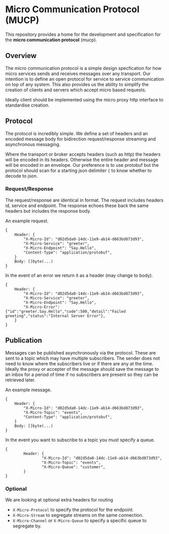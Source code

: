 # Micro Communication Protocol (MUCP)

This repository provides a home for the development and specification for the **micro communication protocol** (mucp). 

## Overview

The micro communication protocol is a simple design specfication for how micro services sends and receives messages over any transport. 
Our intention is to define an open protocol for service to service communication on top of any system. This also provides us the ability 
to simplify the creation of clients and servers which accept micro based requests. 

Ideally client should be implemented using the micro proxy http interface to standardise creation.

## Protocol

The protocol is incredibly simple. We define a set of headers and an encoded message body for bidirection request/response streaming and 
asynchronous messaging.

Where the transport or broker accepts headers (such as http) the headers will be encoded in its headers. Otherwise 
the entire header and message will be encoded in an envelope. Our preference is to use protobuf but the protocol 
should scan for a starting json delimiter `{` to know whether to decode to json.

### Request/Response

The request/response are identical in format. The request includes headers id, service and endpoint. The response echoes these 
back the same headers but includes the response body.

An example request.

```
{
	Header: {
		"X-Micro-Id": "d02d5da0-14dc-11e9-ab14-d663bd873d93",
		"X-Micro-Service": "greeter",
		"X-Micro-Endpoint": "Say.Hello",
		"Content-Type": "application/protobuf",
	}
	Body: []byte(...)
}
```

In the event of an error we return it as a header (may change to body).

```
{
	Header: {
		"X-Micro-Id": "d02d5da0-14dc-11e9-ab14-d663bd873d93",
		"X-Micro-Service": "greeter",
		"X-Micro-Endpoint": "Say.Hello",
		"X-Micro-Error": {"id":"greeter.Say.Hello","code":500,"detail":"Failed greeting","status":"Internal Server Error"},
	}
}
```

## Publication

Messages can be published asynchronously via the protocol. These are sent to a topic which may have multiple subscribers. The sender 
does not need to know where the subscribers live or if there are any at the time. Ideally the proxy or accepter of 
the message should save the message to an inbox for a period of time if no subscribers are present so they 
can be retrieved later.

An example message.

```
{
	Header: {
		"X-Micro-Id": "d02d5da0-14dc-11e9-ab14-d663bd873d93",
		"X-Micro-Topic": "events",
		"Content-Type": "application/protobuf",
	}
	Body: []byte(...)
}
```

In the event you want to subscribe to a topic you must specify a queue.

```
{
        Header: {
                "X-Micro-Id": "d02d5da0-14dc-11e9-ab14-d663bd873d93",
                "X-Micro-Topic": "events",
                "X-Micro-Queue": "customer",
        }
}
```

### Optional

We are looking at optional extra headers for routing

- `X-Micro-Protocol` to specify the protocol for the endpoint. 
- `X-Micro-Stream` to segregate streams on the same connection.
- `X-Micro-Channel` or `X-Micro-Queue` to specify a specific queue to segregate by.
